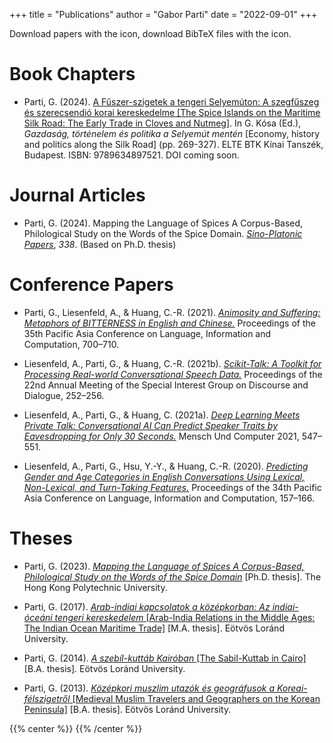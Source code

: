 +++
title = "Publications"
author = "Gabor Parti"
date = "2022-09-01"
+++

Download papers with the [<i class="ai ai-open-access ai-1x"></i>]() icon, download BibTeX files with the [<i class="fa fa-1x fa-info-circle"></i>]() icon.

# Book Chapters

* Parti, G. (2024). [A Fűszer-szigetek a tengeri Selyemúton: A szegfűszeg és szerecsendió korai kereskedelme [The Spice Islands on the Maritime Silk Road: The Early Trade in Cloves and Nutmeg]](https://partigabor.github.io/publications/). In G. Kósa (Ed.), *Gazdaság, történelem és politika a Selyemút mentén* [Economy, history and politics along the Silk Road] (pp. 269-327). ELTE BTK Kínai Tanszék, Budapest. ISBN: 9789634897521. DOI coming soon. [<i class="ai ai-open-access ai-1x"></i>](/files/papers/parti_2024_fuszerszigetek.pdf) [<i class="fa fa-1x fa-info-circle"></i>](/files/bib/parti_2024_fuszerszigetek.bib "Bibfile")

# Journal Articles

* Parti, G. (2024). Mapping the Language of Spices A Corpus-Based, Philological Study on the Words of the Spice Domain. [*Sino-Platonic Papers*](https://www.sino-platonic.org/), *338*. (Based on Ph.D. thesis) [<i class="ai ai-open-access ai-1x"></i>](https://www.sino-platonic.org/) [<i class="fa fa-1x fa-info-circle"></i>](/files/bib/parti_2024_mapping.bib "Bibfile")

# Conference Papers

* Parti, G., Liesenfeld, A., & Huang, C.-R. (2021). [*Animosity and Suffering: Metaphors of BITTERNESS in English and Chinese.*](https://aclanthology.org/2021.paclic-1.74) Proceedings of the 35th Pacific Asia Conference on Language, Information and Computation, 700–710. [<i class="ai ai-open-access ai-1x"></i>](https://aclanthology.org/2021.paclic-1.74) [<i class="fa fa-1x fa-info-circle"></i>](/files/bib/parti_2021_animosity.bib "Bibfile")

* Liesenfeld, A., Parti, G., & Huang, C.-R. (2021b). [*Scikit-Talk: A Toolkit for Processing Real-world Conversational Speech Data.*](https://aclanthology.org/2021.sigdial-1.26) Proceedings of the 22nd Annual Meeting of the Special Interest Group on Discourse and Dialogue, 252–256. [<i class="ai ai-open-access ai-1x"></i>](https://aclanthology.org/2021.sigdial-1.26) [<i class="fa fa-1x fa-info-circle"></i>](/files/bib/liesenfeld_2021_scikittalk.bib "Bibfile")

* Liesenfeld, A., Parti, G., & Huang, C. (2021a). [*Deep Learning Meets Private Talk: Conversational AI Can Predict Speaker Traits by Eavesdropping for Only 30 Seconds.*](https://doi.org/10.1145/3473856.3474012) Mensch Und Computer 2021, 547–551. [<i class="ai ai-open-access ai-1x"></i>](https://doi.org/10.1145/3473856.3474012) [<i class="fa fa-1x fa-info-circle"></i>](/files/bib/liesenfeld_2021_deep.bib "Bibfile")

* Liesenfeld, A., Parti, G., Hsu, Y.-Y., & Huang, C.-R. (2020). [*Predicting Gender and Age Categories in English Conversations Using Lexical, Non-Lexical, and Turn-Taking Features.*](https://aclanthology.org/2020.paclic-1.19) Proceedings of the 34th Pacific Asia Conference on Language, Information and Computation, 157–166. [<i class="ai ai-open-access ai-1x"></i>](https://aclanthology.org/2020.paclic-1.19) [<i class="fa fa-1x fa-info-circle"></i>](/files/bib/liesenfeld_2020_predicting.bib "Bibfile")

# Theses

* Parti, G. (2023). [*Mapping the Language of Spices A Corpus-Based, Philological Study on the Words of the Spice Domain*](https://theses.lib.polyu.edu.hk/handle/200/12389) [Ph.D. thesis]. The Hong Kong Polytechnic University. [<i class="ai ai-open-access ai-1x"></i>](https://theses.lib.polyu.edu.hk/handle/200/12389)

* Parti, G. (2017). [*Arab-indiai kapcsolatok a középkorban: Az indiai-óceáni tengeri kereskedelem* [Arab-India Relations in the Middle Ages: The Indian Ocean Maritime Trade]](https://partigabor.github.io/publications/) [M.A. thesis]. Eötvös Loránd University.

* Parti, G. (2014). [*A szebíl-kuttáb Kairóban* [The Sabil-Kuttab in Cairo]](https://partigabor.github.io/publications/) [B.A. thesis]. Eötvös Loránd University.

* Parti, G. (2013). [*Középkori muszlim utazók és geográfusok a Koreai-félszigetről* [Medieval Muslim Travelers and Geographers on the Korean Peninsula]](https://partigabor.github.io/publications/) [B.A. thesis]. Eötvös Loránd University.

{{% center %}}
<i class="fa fa-cog fa-spin fa-2x fa-fw"></i>
{{% /center %}}
